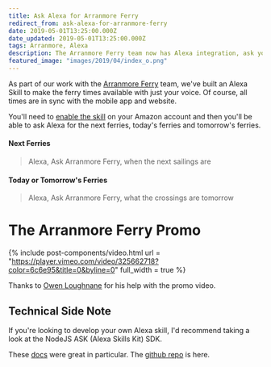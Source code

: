 ```yaml
---
title: Ask Alexa for Arranmore Ferry
redirect_from: ask-alexa-for-arranmore-ferry
date: 2019-05-01T13:25:00.000Z
date_updated: 2019-05-01T13:25:00.000Z
tags: Arranmore, Alexa
description: The Arranmore Ferry team now has Alexa integration, ask your Alexa device or phone for the latest times today!
featured_image: "images/2019/04/index_o.png"
---
```


As part of our work with the [Arranmore Ferry](https://arranmorefastferry.com/) team, we've built an Alexa Skill to make the ferry times available with just your voice. Of course, all times are in sync with the mobile app and website.

You'll need to [enable the skill](https://www.amazon.co.uk/Hexa-Studios-Arranmore-Ferry/dp/B07K9KNG4S) on your Amazon account and then you'll be able to ask Alexa for the next ferries, today's ferries and tomorrow's ferries.

#### Next Ferries

> Alexa, Ask Arranmore Ferry, when the next sailings are

#### Today or Tomorrow's Ferries

> Alexa, Ask Arranmore Ferry, what the crossings are tomorrow

# The Arranmore Ferry Promo

{% include post-components/video.html
	url = "https://player.vimeo.com/video/325662718?color=6c6e95&title=0&byline=0"
	full_width = true
%}


Thanks to [Owen Loughnane](https://owenloughnane.com/) for his help with the promo video.

## Technical Side Note

If you're looking to develop your own Alexa skill, I'd recommend taking a look at the NodeJS ASK (Alexa Skills Kit) SDK.

These [docs](https://ask-sdk-for-nodejs.readthedocs.io/en/latest/) were great in particular. The [github repo](https://github.com/alexa/alexa-skills-kit-sdk-for-nodejs) is here.
